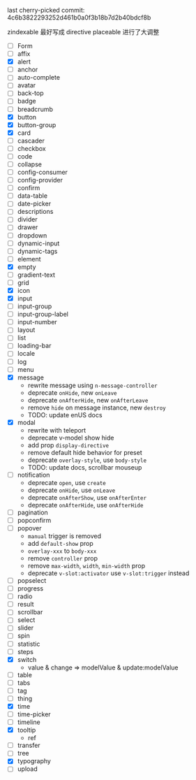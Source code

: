 last cherry-picked commit: 4c6b3822293252d461b0a0f3b18b7d2b40bdcf8b

zindexable 最好写成 directive
placeable 进行了大调整


- [ ] Form
- [ ] affix
- [x] alert
- [ ] anchor
- [ ] auto-complete
- [ ] avatar
- [ ] back-top
- [ ] badge
- [ ] breadcrumb
- [x] button
- [x] button-group
- [x] card
- [ ] cascader
- [ ] checkbox
- [ ] code
- [ ] collapse
- [ ] config-consumer
- [ ] config-provider
- [ ] confirm
- [ ] data-table
- [ ] date-picker
- [ ] descriptions
- [ ] divider
- [ ] drawer
- [ ] dropdown
- [ ] dynamic-input
- [ ] dynamic-tags
- [ ] element
- [x] empty
- [ ] gradient-text
- [ ] grid
- [x] icon
- [x] input
- [ ] input-group
- [ ] input-group-label
- [ ] input-number
- [ ] layout
- [ ] list
- [ ] loading-bar
- [ ] locale
- [ ] log
- [ ] menu
- [x] message
  - rewrite message using `n-message-controller`
  - deprecate `onHide`, new `onLeave`
  - deprecate `onAfterHide`, new `onAfterLeave`
  - remove `hide` on message instance, new `destroy`
  - TODO: update enUS docs
- [x] modal
  - rewrite with teleport
  - deprecate v-model show hide
  - add prop `display-directive`
  - remove default hide behavior for preset
  - deprecate `overlay-style`, use `body-style`
  - TODO: update docs, scrollbar mouseup
- [ ] notification
  - deprecate `open`, use `create`
  - deprecate `onHide`, use `onLeave`
  - deprecate `onAfterShow`, use `onAfterEnter`
  - deprecate `onAfterHide`, use `onAfterHide`
- [ ] pagination
- [ ] popconfirm
- [ ] popover
  - `manual` trigger is removed
  - add `default-show` prop
  - `overlay-xxx` to `body-xxx`
  - remove `controller` prop
  - remove `max-width`, `width`, `min-width` prop 
  - deprecate `v-slot:activator` use `v-slot:trigger` instead
- [ ] popselect
- [ ] progress
- [ ] radio
- [ ] result
- [ ] scrollbar
- [ ] select
- [ ] slider
- [ ] spin
- [ ] statistic
- [ ] steps
- [x] switch
  - value & change => modelValue & update:modelValue
- [ ] table
- [ ] tabs
- [ ] tag
- [ ] thing
- [x] time
- [ ] time-picker
- [ ] timeline
- [x] tooltip
  - ref
- [ ] transfer
- [ ] tree
- [x] typography
- [ ] upload